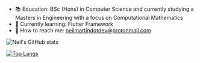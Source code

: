 - :books:  Education: BSc (Hons) in Computer Science and currently studying a Masters in Engineering with a focus on Computational Mathematics
- :seedling: Currently learning: Flutter Framework
- :calling: How to reach me: neilmartindotdev@protonmail.com

![Neil's GitHub stats](https://github-readme-stats.vercel.app/api?username=neilmartindev&show_icons=true&theme=tokyonight)

[![Top Langs](https://github-readme-stats.vercel.app/api/top-langs/?username=neilmartindev&theme=tokyonight&hide=css)](https://github.com/neilmartindev/github-readme-stats)
